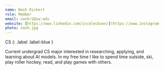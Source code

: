```yaml
---
name: Nash Rickert
role: Member
email: nashr2@uw.edu
website: [https://www.linkedin.com/in/alecbunn/](https://www.instagram.com/nashrickert/?hl=en)
photo: nash.jpg
---
```


CS
{: .label .label-blue }

<!-- Emergent Lang
{: .label .label-purple } -->

Current undergrad CS major interested in researching, applying, and learning about AI models. In my free time I like to spend time outside, ski, play roller hockey, read, and play games with others. 
